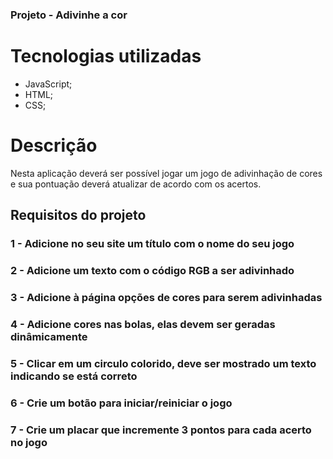 ### Projeto - Adivinhe a cor


# Tecnologias utilizadas

- JavaScript;
- HTML;
- CSS;


# Descrição

Nesta aplicação deverá ser possível jogar um jogo de adivinhação de cores e sua pontuação deverá atualizar de acordo com os acertos.


## Requisitos do projeto

### 1 - Adicione no seu site um título com o nome do seu jogo

### 2 - Adicione um texto com o código RGB a ser adivinhado

### 3 - Adicione à página opções de cores para serem adivinhadas

### 4 - Adicione cores nas bolas, elas devem ser geradas dinâmicamente

### 5 - Clicar em um circulo colorido, deve ser mostrado um texto indicando se está correto

### 6 - Crie um botão para iniciar/reiniciar o jogo

### 7 - Crie um placar que incremente 3 pontos para cada acerto no jogo